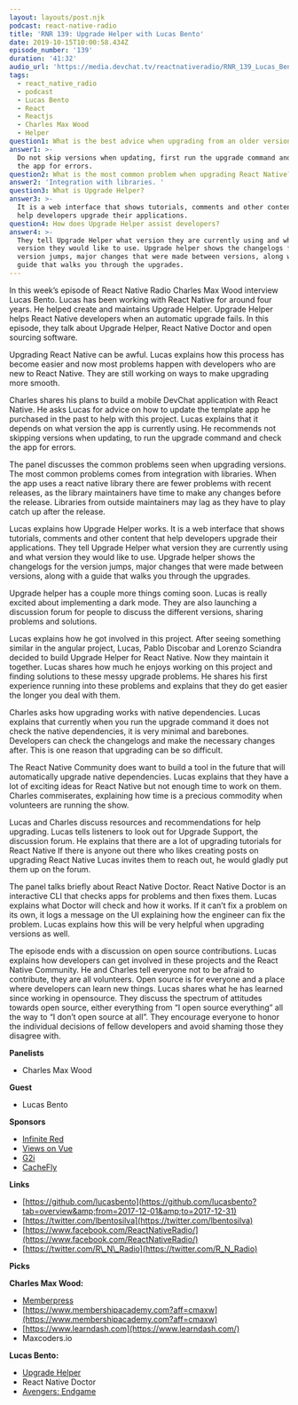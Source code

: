 ```yaml
---
layout: layouts/post.njk
podcast: react-native-radio
title: 'RNR 139: Upgrade Helper with Lucas Bento'
date: 2019-10-15T10:00:58.434Z
episode_number: '139'
duration: '41:32'
audio_url: 'https://media.devchat.tv/reactnativeradio/RNR_139_Lucas_Bento.mp3'
tags:
  - react_native_radio
  - podcast
  - Lucas Bento
  - React
  - Reactjs
  - Charles Max Wood
  - Helper
question1: What is the best advice when upgrading from an older version of React Native?
answer1: >-
  Do not skip versions when updating, first run the upgrade command and check
  the app for errors.
question2: What is the most common problem when upgrading React Native?
answer2: 'Integration with libraries. '
question3: What is Upgrade Helper?
answer3: >-
  It is a web interface that shows tutorials, comments and other content that
  help developers upgrade their applications.
question4: How does Upgrade Helper assist developers?
answer4: >-
  They tell Upgrade Helper what version they are currently using and what
  version they would like to use. Upgrade helper shows the changelogs for the
  version jumps, major changes that were made between versions, along with a
  guide that walks you through the upgrades.
---
```

In this week’s episode of React Native Radio Charles Max Wood interview Lucas Bento. Lucas has been working with React Native for around four years. He helped create and maintains Upgrade Helper. Upgrade Helper helps React Native developers when an automatic upgrade fails. In this episode, they talk about Upgrade Helper, React Native Doctor and open sourcing software. 

Upgrading React Native can be awful. Lucas explains how this process has become easier and now most problems happen with developers who are new to React Native. They are still working on ways to make upgrading more smooth. 

Charles shares his plans to build a mobile DevChat application with React Native. He asks Lucas for advice on how to update the template app he purchased in the past to help with this project. Lucas explains that it depends on what version the app is currently using. He recommends not skipping versions when updating, to run the upgrade command and check the app for errors. 

The panel discusses the common problems seen when upgrading versions. The most common problems comes from integration with libraries. When the app uses a react native library there are fewer problems with recent releases, as the library maintainers have time to make any changes before the release. Libraries from outside maintainers may lag as they have to play catch up after the release. 

Lucas explains how Upgrade Helper works. It is a web interface that shows tutorials, comments and other content that help developers upgrade their applications. They tell Upgrade Helper what version they are currently using and what version they would like to use. Upgrade helper shows the changelogs for the version jumps, major changes that were made between versions, along with a guide that walks you through the upgrades. 

Upgrade helper has a couple more things coming soon. Lucas is really excited about implementing a dark mode. They are also launching a discussion forum for people to discuss the different versions, sharing problems and solutions. 

Lucas explains how he got involved in this project. After seeing something similar in the angular project, Lucas, Pablo Discobar and Lorenzo Sciandra decided to build Upgrade Helper for React Native. Now they maintain it together. Lucas shares how much he enjoys working on this project and finding solutions to these messy upgrade problems. He shares his first experience running into these problems and explains that they do get easier the longer you deal with them.

Charles asks how upgrading works with native dependencies. Lucas explains that currently when you run the upgrade command it does not check the native dependencies, it is very minimal and barebones. Developers can check the changelogs and make the necessary changes after. This is one reason that upgrading can be so difficult. 

The React Native Community does want to build a tool in the future that will automatically upgrade native dependencies. Lucas explains that they have a lot of exciting ideas for React Native but not enough time to work on them. Charles commiserates, explaining how time is a precious commodity when volunteers are running the show.

Lucas and Charles discuss resources and recommendations for help upgrading. Lucas tells listeners to look out for Upgrade Support, the discussion forum. He explains that there are a lot of upgrading tutorials for React Native If there is anyone out there who likes creating posts on upgrading React Native Lucas invites them to reach out, he would gladly put them up on the forum. 

The panel talks briefly about React Native Doctor. React Native Doctor is an interactive CLI that checks apps for problems and then fixes them. Lucas explains what Doctor will check and how it works. If it can’t fix a problem on its own, it logs a message on the UI explaining how the engineer can fix the problem. Lucas explains how this will be very helpful when upgrading versions as well. 

The episode ends with a discussion on open source contributions. Lucas explains how developers can get involved in these projects and the React Native Community. He and Charles tell everyone not to be afraid to contribute, they are all volunteers. Open source is for everyone and a place where developers can learn new things. Lucas shares what he has learned since working in opensource. They discuss the spectrum of attitudes towards open source, either everything from “I open source everything” all the way to “I don’t open source at all”. They encourage everyone to honor the individual decisions of fellow developers and avoid shaming those they disagree with.


**Panelists**

- Charles Max Wood

**Guest**

- Lucas Bento

**Sponsors**

- [Infinite Red](http://radio.infinite.red/)
- [Views on Vue](https://devchat.tv/views-on-vue/)
- [G2i](https://www.g2i.co/?utm_source=React_Native_Radio&amp;utm_medium=Podcast)
- [CacheFly](https://www.cachefly.com/)

**Links**

- [https://github.com/lucasbento](https://github.com/lucasbento?tab=overview&amp;from=2017-12-01&amp;to=2017-12-31)
- [https://twitter.com/lbentosilva](https://twitter.com/lbentosilva)
- [https://www.facebook.com/ReactNativeRadio/](https://www.facebook.com/ReactNativeRadio/)
- [https://twitter.com/R\_N\_Radio](https://twitter.com/R_N_Radio)

**Picks**

**Charles Max Wood:**

- [Memberpress](https://memberpress.com/cmaxw/home)
- [https://www.membershipacademy.com?aff=cmaxw](https://www.membershipacademy.com?aff=cmaxw)
- [https://www.learndash.com](https://www.learndash.com/)
- Maxcoders.io

**Lucas Bento:**

- [Upgrade Helper](https://react-native-community.github.io/upgrade-helper/)
- React Native Doctor
- [Avengers: Endgame](https://www.imdb.com/title/tt4154796/)
